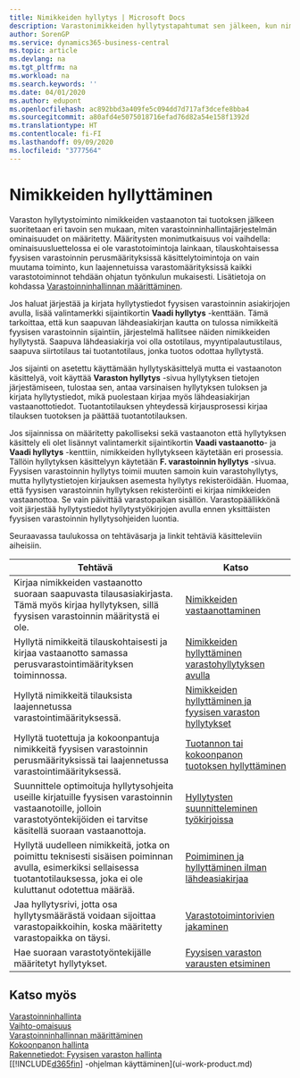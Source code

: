 ```yaml
---
title: Nimikkeiden hyllytys | Microsoft Docs
description: Varastonimikkeiden hyllytystapahtumat sen jälkeen, kun nimikkeet on vastaanotettu tai tuotettu, suoritetaan eri tavoin sen mukaan, miten varastoinninhallintajärjestelmän ominaisuudet on määritetty.
author: SorenGP
ms.service: dynamics365-business-central
ms.topic: article
ms.devlang: na
ms.tgt_pltfrm: na
ms.workload: na
ms.search.keywords: ''
ms.date: 04/01/2020
ms.author: edupont
ms.openlocfilehash: ac892bbd3a409fe5c094dd7d717af3dcefe8bba4
ms.sourcegitcommit: a80afd4e5075018716efad76d82a54e158f1392d
ms.translationtype: HT
ms.contentlocale: fi-FI
ms.lasthandoff: 09/09/2020
ms.locfileid: "3777564"
---
```

# <a name="putting-items-away"></a>Nimikkeiden hyllyttäminen
Varaston hyllytystoiminto nimikkeiden vastaanoton tai tuotoksen jälkeen suoritetaan eri tavoin sen mukaan, miten varastoinninhallintajärjestelmän ominaisuudet on määritetty. Määritysten monimutkaisuus voi vaihdella: ominaisuusluettelossa ei ole varastotoimintoja lainkaan, tilauskohtaisessa fyysisen varastoinnin perusmäärityksissä käsittelytoimintoja on vain muutama toiminto, kun laajennetuissa varastomäärityksissä kaikki varastotoiminnot tehdään ohjatun työnkulun mukaisesti. Lisätietoja on kohdassa [Varastoinninhallinnan määrittäminen](warehouse-setup-warehouse.md).

Jos haluat järjestää ja kirjata hyllytystiedot fyysisen varastoinnin asiakirjojen avulla, lisää valintamerkki sijaintikortin **Vaadi hyllytys** -kenttään. Tämä tarkoittaa, että kun saapuvan lähdeasiakirjan kautta on tulossa nimikkeitä fyysisen varastoinnin sijaintiin, järjestelmä hallitsee näiden nimikkeiden hyllytystä. Saapuva lähdeasiakirja voi olla ostotilaus, myyntipalautustilaus, saapuva siirtotilaus tai tuotantotilaus, jonka tuotos odottaa hyllytystä.  

Jos sijainti on asetettu käyttämään hyllytyskäsittelyä mutta ei vastaanoton käsittelyä, voit käyttää **Varaston hyllytys** -sivua hyllytyksen tietojen järjestämiseen, tulostaa sen, antaa varsinaisen hyllytyksen tuloksen ja kirjata hyllytystiedot, mikä puolestaan kirjaa myös lähdeasiakirjan vastaanottotiedot. Tuotantotilauksen yhteydessä kirjausprosessi kirjaa tilauksen tuotoksen ja päättää tuotantotilauksen.

Jos sijainnissa on määritetty pakolliseksi sekä vastaanoton että hyllytyksen käsittely eli olet lisännyt valintamerkit sijaintikortin **Vaadi vastaanotto**- ja **Vaadi hyllytys** -kenttiin, nimikkeiden hyllytykseen käytetään eri prosessia. Tällöin hyllytyksen käsittelyyn käytetään **F. varastoinnin hyllytys** -sivua. Fyysisen varastoinnin hyllytys toimii muuten samoin kuin varastohyllytys, mutta hyllytystietojen kirjauksen asemesta hyllytys rekisteröidään. Huomaa, että fyysisen varastoinnin hyllytyksen rekisteröinti ei kirjaa nimikkeiden vastaanottoa. Se vain päivittää varastopaikan sisällön. Varastopäällikkönä voit järjestää hyllytystiedot hyllytystyökirjojen avulla ennen yksittäisten fyysisen varastoinnin hyllytysohjeiden luontia.

Seuraavassa taulukossa on tehtäväsarja ja linkit tehtäviä käsitteleviin aiheisiin.   

|**Tehtävä**|**Katso**|  
|------------|-------------|  
|Kirjaa nimikkeiden vastaanotto suoraan saapuvasta tilausasiakirjasta. Tämä myös kirjaa hyllytyksen, sillä fyysisen varastoinnin määritystä ei ole.|[Nimikkeiden vastaanottaminen](warehouse-how-receive-items.md)|  
|Hyllytä nimikkeitä tilauskohtaisesti ja kirjaa vastaanotto samassa perusvarastointimäärityksen toiminnossa.  |[Nimikkeiden hyllyttäminen varastohyllytyksen avulla](warehouse-how-to-put-items-away-with-inventory-put-aways.md)|  
|Hyllytä nimikkeitä tilauksista laajennetussa varastointimäärityksessä.|[Nimikkeiden hyllyttäminen ja fyysisen varaston hyllytykset](warehouse-how-to-put-items-away-with-warehouse-put-aways.md)|  
|Hyllytä tuotettuja ja kokoonpantuja nimikkeitä fyysisen varastoinnin perusmäärityksissä tai laajennetussa varastointimäärityksessä.|[Tuotannon tai kokoonpanon tuotoksen hyllyttäminen](warehouse-how-to-put-away-production-output.md)|
|Suunnittele optimoituja hyllytysohjeita useille kirjatuille fyysisen varastoinnin vastaanotoille, jolloin varastotyöntekijöiden ei tarvitse käsitellä suoraan vastaanottoja.|[Hyllytysten suunnitteleminen työkirjoissa](warehouse-how-to-plan-put-aways-in-worksheets.md)|  
|Hyllytä uudelleen nimikkeitä, jotka on poimittu teknisesti sisäisen poiminnan avulla, esimerkiksi sellaisessa tuotantotilauksessa, joka ei ole kuluttanut odotettua määrää.|[Poimiminen ja hyllyttäminen ilman lähdeasiakirjaa](warehouse-how-to-create-put-aways-from-internal-put-aways.md)|
|Jaa hyllytysrivi, jotta osa hyllytysmäärästä voidaan sijoittaa varastopaikkoihin, koska määritetty varastopaikka on täysi.|[ Varastotoimintorivien jakaminen](warehouse-how-to-split-warehouse-activity-lines.md)|
|Hae suoraan varastotyöntekijälle määritetyt hyllytykset.|[Fyysisen varaston varausten etsiminen](warehouse-how-to-find-your-warehouse-assignments.md)|    

## <a name="see-also"></a>Katso myös  
[Varastoinninhallinta](warehouse-manage-warehouse.md)  
[Vaihto-omaisuus](inventory-manage-inventory.md)  
[Varastoinninhallinnan määrittäminen](warehouse-setup-warehouse.md)     
[Kokoonpanon hallinta](assembly-assemble-items.md)    
[Rakennetiedot: Fyysisen varaston hallinta](design-details-warehouse-management.md)  
[[!INCLUDE[d365fin](includes/d365fin_md.md)] -ohjelman käyttäminen](ui-work-product.md)  
